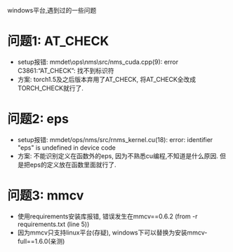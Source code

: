 windows平台,遇到过的一些问题
# 问题1: AT_CHECK
* setup报错: mmdet\ops\nms\src/nms_cuda.cpp(9): error C3861:“AT_CHECK”: 找不到标识符
* 方案: torch1.5及之后版本弃用了AT_CHECK, 将AT_CHECK全改成TORCH_CHECK就行了.

# 问题2: eps
* setup报错: mmdet/ops/nms/src/rnms_kernel.cu(18): error: identifier "eps" is undefined in device code
* 方案: 不能识别定义在函数外的eps, 因为不熟悉cu编程,不知道是什么原因. 但是把eps的定义放在函数里面就行了.

# 问题3: mmcv
* 使用requirements安装库报错, 错误发生在mmcv==0.6.2 (from -r requirements.txt (line 5))
* 因为mmcv只支持linux平台(存疑), windows下可以替换为安装mmcv-full==1.6.0(亲测)